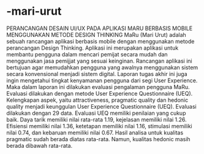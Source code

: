 # -mari-urut
PERANCANGAN DESAIN UI/UX PADA APLIKASI MARU BERBASIS MOBILE MENGGUNAKAN METODE DESIGN THINKING
MaRu (Mari Urut) adalah sebuah rancangan aplikasi berbasis mobile dengan
menggunakan metode perancangan Design Thinking. Aplikasi ini merupakan aplikasi untuk
membantu pengguna dalam mencari pemijat secara mudah dan menggunakan jasa pemijjat
yang sesuai keinginan. Rancangan aplikasi ini bertujuan agar memudahkan pengguna yang
awalnya menggunakan sistem secara konvensional menjadi sistem digital. Laporan tugas akhir
ini juga ingin mengetahui tingkat kenyamanan pengguna dari segi User Experience. Maka
dalam laporan ini dilakukan evaluasi pengalaman pengguna MaRu. Evaluasi dilakukan dengan
metode User Experience Questionnaire (UEQ). Kelengkapan aspek, yaitu attractiveness,
pragmatic quality dan hedonic quality menjadi keunggulan User Experience Questionnaire
(UEQ). Evaluasi dilakukan dengan 29 data. Evaluasi UEQ memiliki penilaian yang cukup baik.
Daya tarik memiliki nilai rata-rata 1.19, kejelasan memiliki nilai 1.26. Efisiensi memiliki nilai
1.36, ketetapan memiliki nilai 1.16, stimulasi memiliki nilai 0.74, dan kebaruan memiliki nilai
0.67. Hasil analisa untuk kualitas pragmatic sudah berada diatas rata-rata. Namun, kualitas
hedonic masih berada dibawah rata-rata.
